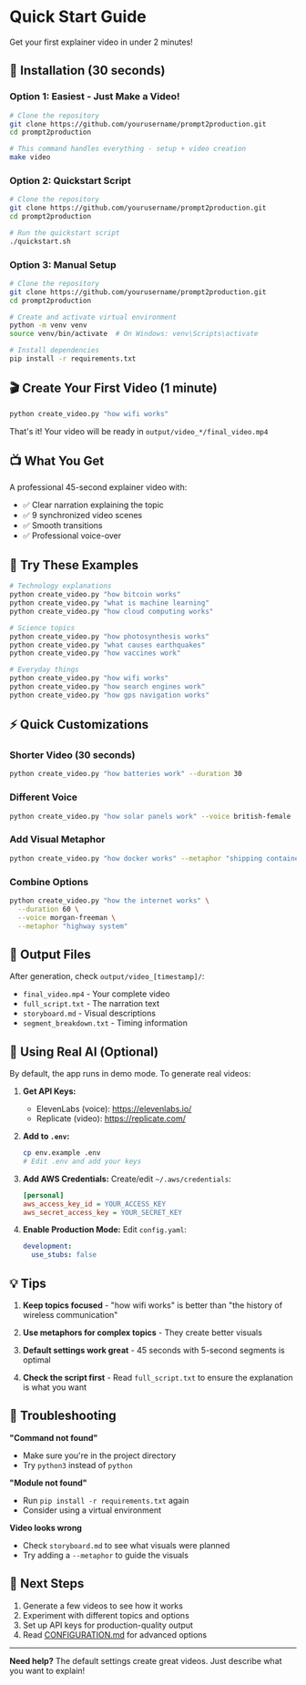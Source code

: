 # Quick Start Guide

Get your first explainer video in under 2 minutes!

## 🚀 Installation (30 seconds)

### Option 1: Easiest - Just Make a Video!
```bash
# Clone the repository
git clone https://github.com/yourusername/prompt2production.git
cd prompt2production

# This command handles everything - setup + video creation
make video
```

### Option 2: Quickstart Script
```bash
# Clone the repository
git clone https://github.com/yourusername/prompt2production.git
cd prompt2production

# Run the quickstart script
./quickstart.sh
```

### Option 3: Manual Setup
```bash
# Clone the repository
git clone https://github.com/yourusername/prompt2production.git
cd prompt2production

# Create and activate virtual environment
python -m venv venv
source venv/bin/activate  # On Windows: venv\Scripts\activate

# Install dependencies
pip install -r requirements.txt
```

## 🎬 Create Your First Video (1 minute)

```bash
python create_video.py "how wifi works"
```

That's it! Your video will be ready in `output/video_*/final_video.mp4`

## 📺 What You Get

A professional 45-second explainer video with:
- ✅ Clear narration explaining the topic
- ✅ 9 synchronized video scenes
- ✅ Smooth transitions
- ✅ Professional voice-over

## 🎯 Try These Examples

```bash
# Technology explanations
python create_video.py "how bitcoin works"
python create_video.py "what is machine learning"
python create_video.py "how cloud computing works"

# Science topics
python create_video.py "how photosynthesis works"
python create_video.py "what causes earthquakes"
python create_video.py "how vaccines work"

# Everyday things
python create_video.py "how wifi works"
python create_video.py "how search engines work"
python create_video.py "how gps navigation works"
```

## ⚡ Quick Customizations

### Shorter Video (30 seconds)
```bash
python create_video.py "how batteries work" --duration 30
```

### Different Voice
```bash
python create_video.py "how solar panels work" --voice british-female
```

### Add Visual Metaphor
```bash
python create_video.py "how docker works" --metaphor "shipping containers"
```

### Combine Options
```bash
python create_video.py "how the internet works" \
  --duration 60 \
  --voice morgan-freeman \
  --metaphor "highway system"
```

## 📁 Output Files

After generation, check `output/video_[timestamp]/`:
- `final_video.mp4` - Your complete video
- `full_script.txt` - The narration text
- `storyboard.md` - Visual descriptions
- `segment_breakdown.txt` - Timing information

## 🔑 Using Real AI (Optional)

By default, the app runs in demo mode. To generate real videos:

1. **Get API Keys:**
   - ElevenLabs (voice): https://elevenlabs.io/
   - Replicate (video): https://replicate.com/

2. **Add to `.env`:**
   ```bash
   cp env.example .env
   # Edit .env and add your keys
   ```

3. **Add AWS Credentials:**
   Create/edit `~/.aws/credentials`:
   ```ini
   [personal]
   aws_access_key_id = YOUR_ACCESS_KEY
   aws_secret_access_key = YOUR_SECRET_KEY
   ```

4. **Enable Production Mode:**
   Edit `config.yaml`:
   ```yaml
   development:
     use_stubs: false
   ```

## 💡 Tips

1. **Keep topics focused** - "how wifi works" is better than "the history of wireless communication"

2. **Use metaphors for complex topics** - They create better visuals

3. **Default settings work great** - 45 seconds with 5-second segments is optimal

4. **Check the script first** - Read `full_script.txt` to ensure the explanation is what you want

## 🚨 Troubleshooting

**"Command not found"**
- Make sure you're in the project directory
- Try `python3` instead of `python`

**"Module not found"**
- Run `pip install -r requirements.txt` again
- Consider using a virtual environment

**Video looks wrong**
- Check `storyboard.md` to see what visuals were planned
- Try adding a `--metaphor` to guide the visuals

## 🎉 Next Steps

1. Generate a few videos to see how it works
2. Experiment with different topics and options
3. Set up API keys for production-quality output
4. Read [CONFIGURATION.md](CONFIGURATION.md) for advanced options

---

**Need help?** The default settings create great videos. Just describe what you want to explain!